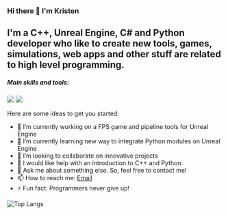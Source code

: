 ### Hi there 👋 I'm Kristen

I'm a C++, Unreal Engine, C# and Python developer who like to create new tools, games, simulations, web apps and other stuff are related to high level programming.
---

##### Main skills and tools:

![](https://img.shields.io/badge/OS-Windows/Linux-informational?style=flat&logo=data:image/svg%2bxml;base64,<BASE64_DATA>&color=966290)	![](https://img.shields.io/badge/Editor-VSIDE/VSCode/UnrealEngine-informational?style=flat&logo=data:image/svg%2bxml;base64,<BASE64_DATA>&color=966290)

Here are some ideas to get you started:

- 🔭 I’m currently working on a FPS game and pipeline tools for Unreal Engine
- 🌱 I’m currently learning new way to integrate Python modules on Unreal Engine
- 👯 I’m looking to collaborate on innovative projects
- 🤔 I would like help with an introduction to C++ and Python.
- 💬 Ask me about something else. So, feel free to contact me! 
- 📫 How to reach me: [Email](mailto:kristen.s.haave@outlook.com)
- ⚡ Fun fact: Programmers never give up!

![Top Langs](https://github-readme-stats.vercel.app/api/top-langs/?username=KristenSH)
